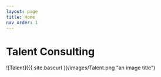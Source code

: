 ```yaml
---
layout: page
title: Home
nav_order: 1
---
```

# Talent Consulting

![Talent]({{ site.baseurl }}/images/Talent.png "an image title")